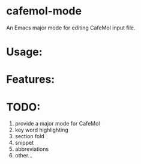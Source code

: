 cafemol-mode
============

An Emacs major mode for editing CafeMol input file.

# Usage:

# Features:

# TODO:
1. provide a major mode for CafeMol
2. key word highlighting
3. section fold
4. snippet
5. abbreviations
6. other...
